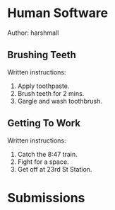 # Human Software

Author: harshmall

## Brushing Teeth

Written instructions:

  1. Apply toothpaste.
  2. Brush teeth for 2 mins.
  3. Gargle and wash toothbrush.

## Getting To Work

Written instructions:

  1. Catch the 8:47 train.
  2. Fight for a space.
  3. Get off at 23rd St Station.
# Submissions
